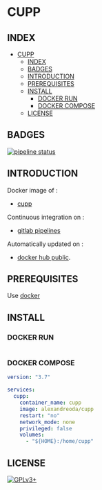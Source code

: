 # CUPP

## INDEX

- [CUPP](#cupp)
  - [INDEX](#index)
  - [BADGES](#badges)
  - [INTRODUCTION](#introduction)
  - [PREREQUISITES](#prerequisites)
  - [INSTALL](#install)
    - [DOCKER RUN](#docker-run)
    - [DOCKER COMPOSE](#docker-compose)
  - [LICENSE](#license)

## BADGES

[![pipeline status](https://gitlab.com/oda-alexandre/cupp/badges/master/pipeline.svg)](https://gitlab.com/oda-alexandre/cupp/commits/master)

## INTRODUCTION

Docker image of :

- [cupp](https://github.com/Mebus/cupp)

Continuous integration on :

- [gitlab pipelines](https://gitlab.com/oda-alexandre/cupp/pipelines)

Automatically updated on :

- [docker hub public](https://hub.docker.com/r/alexandreoda/cupp/).

## PREREQUISITES

Use [docker](https://www.docker.com)

## INSTALL

### DOCKER RUN

```docker run -ti --rm --name cupp -v ${HOME}:/home/cupp alexandreoda/cupp
```

### DOCKER COMPOSE

```yml
version: "3.7"

services:
  cupp:
    container_name: cupp
    image: alexandreoda/cupp
    restart: "no"
    network_mode: none
    privileged: false
    volumes:
      - "${HOME}:/home/cupp"
```

## LICENSE

[![GPLv3+](http://gplv3.fsf.org/gplv3-127x51.png)](https://gitlab.com/oda-alexandre/cupp/blob/master/LICENSE)
